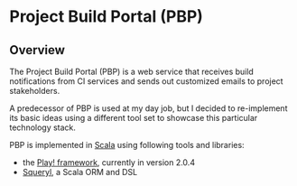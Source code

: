 Project Build Portal (PBP)
==========================

Overview
--------

The Project Build Portal (PBP) is a web service that receives build notifications from CI services and sends out customized emails to project stakeholders.

A predecessor of PBP is used at my day job, but I decided to re-implement its basic ideas using a different tool set to showcase this particular technology stack.

PBP is implemented in [Scala](http://www.scala-lang.org) using following tools and libraries:

* the [Play! framework](http://www.playframework.org), currently in version 2.0.4
* [Squeryl](http://squeryl.org), a Scala ORM and DSL
